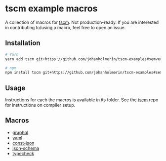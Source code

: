 # tscm example macros

A collection of macros for [tscm](https://github.com/johanholmerin/tscm). Not production-ready. If you are interested in contributing to/using a macro, feel free to open an issue.

## Installation

```sh
# Yarn
yarn add tscm git+https://github.com/johanholmerin/tscm-examples#semver:^0.1.0

# npm
npm install tscm git+https://github.com/johanholmerin/tscm-examples#semver:^0.1.0
```

## Usage

Instructions for each the macros is available in its folder. See the [tscm](https://github.com/johanholmerin/tscm) repo for instructions on compiler setup.

## Macros

- [graphql](macros/graphql)
- [yaml](macros/yaml)
- [const-json](macros/const-json)
- [json-schema](macros/json-schema)
- [typecheck](macros/typecheck)
